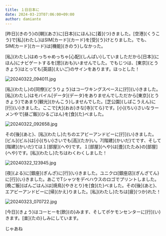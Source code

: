 ```yaml
---
title: １日日本に
date: 2024-03-23T07:06:00+09:00
author: damiante
---
```

[昨日]{きのう}の[朝]{あさ}に[日本]{にほん}に[着]{つ}きました。[空港]{くうこう}で[私]{わたし}はSIM[カード]{カード}を[受]{う}けとりました。でも、SIM[カード]{カード}は[機能]{きのう}しなかった。

[私]{わたし}はめっちゃめっちゃ[心配]{しんぱい}していましただから[日本]{にほん}にナビゲートするを[思]{おも}いませんでした。でもじつは、[東京]{とうきょう}はとっても[英語]{えいご}のサインをあります。ほっとした！

![20240322_094011.jpg](https://github.com/devhou-se/www-jp/assets/12438044/d7dbd6fa-ca9d-4692-b9d1-7faf77f3fa6e)


[私]{わたし}の[同僚]{どうりょう}はコーワキングスペースに[行]{い}きました。[私]{わたし}はモバイル[データ]{データ}をありませんでしただから[東京]{とうきょう}であまり[観光]{かんこう}しませんでした。[芝公園]{しばこうえん}に[行]{い}きました。ここで[大]{おお}きな[寺]{てら}です。[小]{ちい}さいなラーメンやで[昼ご飯]{ひるごはん}を[食]{た}べました。

![20240322_092658.jpg](https://github.com/devhou-se/www-jp/assets/12438044/2e6419e0-a429-446c-8a79-e0a047c2ccfd)


その[後]{あと}、[私]{わたし}たちのエアビーアンドビーに[行]{い}きました。[ビル]{ビル}は[小]{ちい}さいでも[高]{たか}い。7[階建]{かいだ}てです、そして[階建]{かいだ}ては１[部屋]{へや}です。１[部屋]{へや}は[畳]{たたみ}の[部屋]{へや}です。[私]{わたし}たちはわくわくしました！

![20240322_123945.jpg](https://github.com/devhou-se/www-jp/assets/12438044/9e07a860-f2a0-4f91-8a35-b3a696bb27e6)



[夜]{よる}に[銀座]{ぎんざ}に[行]{い}きました。ユニクロ[銀座店]{ぎんざてん}に[行]{い}きました。あこでTシャツをデベハウスのロゴでプリントしました。[晩ご飯]{ばんごはん}は[焼鳥]{やきとり}を[食]{た}べました。その[後]{あと}、エアビーアンドビーに[帰]{かえ}りました。[私]{わたし}たちは[疲]{つか}れた！

![20240323_070722.jpg](https://github.com/devhou-se/www-jp/assets/12438044/e3762b70-2b51-4505-90e7-cfee78ee6411)



[今日]{きょう}はコーヒーを[飲]{の}みます、そしてポケモンセンターに[行]{い}きます。[楽]{たの}しみにしています。

じゃあね